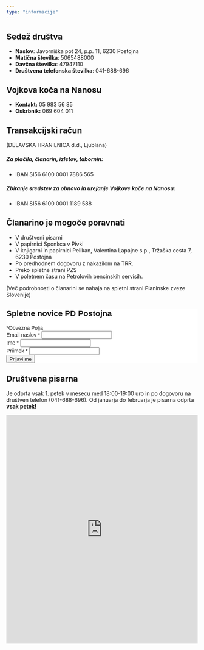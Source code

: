 ```yaml
---
type: "informacije"
---
```


## Sedež društva  

- **Naslov**: Javorniška pot 24, p.p. 11, 6230 Postojna
- **Matična številka**: 5065488000
- **Davčna številka**: 47947110
- **Društvena telefonska številka**: 041-688-696

## Vojkova koča na Nanosu

- **Kontakt:** 05 983 56 85
- **Oskrbnik:** 069 604 011


## Transakcijski račun 
(DELAVSKA HRANILNICA d.d., Ljublana)

##### Za plačila, članarin, izletov, tabornin:
- IBAN SI56 6100 0001 7886 565


##### Zbiranje sredstev za obnovo in  urejanje Vojkove koče na Nanosu:
- IBAN SI56 6100 0001 1189 588

## Članarino je mogoče poravnati 

- V društveni pisarni
- V papirnici Sponkca v Pivki
- V knjigarni in papirnici Pelikan, Valentina Lapajne s.p., Tržaška cesta 7, 6230 Postojna
- Po predhodnem dogovoru z nakazilom na TRR.
- Preko spletne strani PZS
- V poletnem času na Petrolovih bencinskih servisih.

(Več podrobnosti o članarini se nahaja na spletni strani Planinske zveze Slovenije)

<!-- Begin Mailchimp Signup Form -->
<link href="//cdn-images.mailchimp.com/embedcode/classic-10_7.css" rel="stylesheet" type="text/css">
<style type="text/css">
	#mc_embed_signup{background:#fff; clear:left; font:14px Helvetica,Arial,sans-serif; }
	/* Add your own Mailchimp form style overrides in your site stylesheet or in this style block.
	   We recommend moving this block and the preceding CSS link to the HEAD of your HTML file. */
</style>
<div id="mc_embed_signup">
<form action="https://pdpostojna.us7.list-manage.com/subscribe/post?u=99d7e1ac7c99f06386981a10c&amp;id=cb999953c2" method="post" id="mc-embedded-subscribe-form" name="mc-embedded-subscribe-form" class="validate" target="_blank" novalidate>
    <div id="mc_embed_signup_scroll">
	<h2>Spletne novice PD Postojna</h2>
<div class="indicates-required"><span class="asterisk">*</span>Obvezna Polja</div>
<div class="mc-field-group">
	<label for="mce-EMAIL">Email naslov  <span class="asterisk">*</span>
</label>
	<input type="email" value="" name="EMAIL" class="required email" id="mce-EMAIL">
</div>
<div class="mc-field-group">
	<label for="mce-FNAME">Ime  <span class="asterisk">*</span>
</label>
	<input type="text" value="" name="FNAME" class="required" id="mce-FNAME">
</div>
<div class="mc-field-group">
	<label for="mce-LNAME">Priimek  <span class="asterisk">*</span>
</label>
	<input type="text" value="" name="LNAME" class="required" id="mce-LNAME">
</div>
	<div id="mce-responses" class="clear">
		<div class="response" id="mce-error-response" style="display:none"></div>
		<div class="response" id="mce-success-response" style="display:none"></div>
	</div>    <!-- real people should not fill this in and expect good things - do not remove this or risk form bot signups-->
    <div style="position: absolute; left: -5000px;" aria-hidden="true"><input type="text" name="b_99d7e1ac7c99f06386981a10c_cb999953c2" tabindex="-1" value=""></div>
    <div class="clear"><input type="submit" value="Prijavi me" name="subscribe" id="mc-embedded-subscribe" class="button"></div>
    </div>
</form>
</div>
<script type='text/javascript' src='//s3.amazonaws.com/downloads.mailchimp.com/js/mc-validate.js'></script><script type='text/javascript'>(function($) {window.fnames = new Array(); window.ftypes = new Array();fnames[0]='EMAIL';ftypes[0]='email';fnames[1]='FNAME';ftypes[1]='text';fnames[2]='LNAME';ftypes[2]='text';fnames[3]='MMERGE3';ftypes[3]='text'; /*
 * Translated default messages for the $ validation plugin.
 * Language: SL
 */
$.extend($.validator.messages, {
	required: "To polje je obvezno.",
	remote: "Prosimo popravite to polje.",
	email: "Prosimo vnesite veljaven email naslov.",
	url: "Prosimo vnesite veljaven URL naslov.",
	date: "Prosimo vnesite veljaven datum.",
	dateISO: "Prosimo vnesite veljaven ISO datum.",
	number: "Prosimo vnesite veljavno število.",
	digits: "Prosimo vnesite samo števila.",
	creditcard: "Prosimo vnesite veljavno številko kreditne kartice.",
	equalTo: "Prosimo ponovno vnesite vrednost.",
	accept: "Prosimo vnesite vrednost z veljavno končnico.",
	maxlength: $.validator.format("Prosimo vnesite največ {0} znakov."),
	minlength: $.validator.format("Prosimo vnesite najmanj {0} znakov."),
	rangelength: $.validator.format("Prosimo vnesite najmanj {0} in največ {1} znakov."),
	range: $.validator.format("Prosimo vnesite vrednost med {0} in {1}."),
	max: $.validator.format("Prosimo vnesite vrednost manjše ali enako {0}."),
	min: $.validator.format("Prosimo vnesite vrednost večje ali enako {0}.")
});}(jQuery));var $mcj = jQuery.noConflict(true);</script>
<!--End mc_embed_signup-->

## Društvena pisarna

Je odprta vsak 1. petek v mesecu med 18:00-19:00 uro in po dogovoru na društven telefon (041-688-696).
Od januarja do februarja je pisarna odprta **vsak petek!**

<div style="width: 100%"><iframe width="100%" height="600" src="https://maps.google.com/maps?width=100%&amp;height=600&amp;hl=en&amp;q=Kolodvorska%20cesta%204%20Pivka+(PD%20Postojna)&amp;ie=UTF8&amp;t=&amp;z=18&amp;iwloc=B&amp;output=embed" frameborder="0" scrolling="no" marginheight="0" marginwidth="0"><a href="https://www.maps.ie/map-my-route/"></a></iframe></div><br />